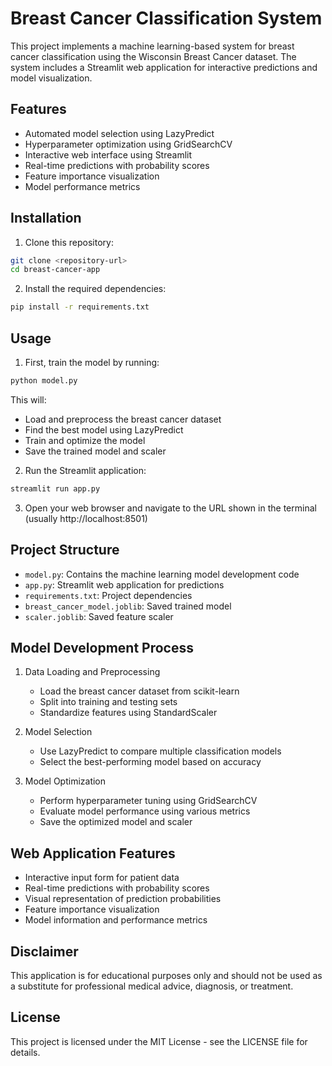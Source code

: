 # Breast Cancer Classification System

This project implements a machine learning-based system for breast cancer classification using the Wisconsin Breast Cancer dataset. The system includes a Streamlit web application for interactive predictions and model visualization.

## Features

- Automated model selection using LazyPredict
- Hyperparameter optimization using GridSearchCV
- Interactive web interface using Streamlit
- Real-time predictions with probability scores
- Feature importance visualization
- Model performance metrics

## Installation

1. Clone this repository:
```bash
git clone <repository-url>
cd breast-cancer-app
```

2. Install the required dependencies:
```bash
pip install -r requirements.txt
```

## Usage

1. First, train the model by running:
```bash
python model.py
```
This will:
- Load and preprocess the breast cancer dataset
- Find the best model using LazyPredict
- Train and optimize the model
- Save the trained model and scaler

2. Run the Streamlit application:
```bash
streamlit run app.py
```

3. Open your web browser and navigate to the URL shown in the terminal (usually http://localhost:8501)

## Project Structure

- `model.py`: Contains the machine learning model development code
- `app.py`: Streamlit web application for predictions
- `requirements.txt`: Project dependencies
- `breast_cancer_model.joblib`: Saved trained model
- `scaler.joblib`: Saved feature scaler

## Model Development Process

1. Data Loading and Preprocessing
   - Load the breast cancer dataset from scikit-learn
   - Split into training and testing sets
   - Standardize features using StandardScaler

2. Model Selection
   - Use LazyPredict to compare multiple classification models
   - Select the best-performing model based on accuracy

3. Model Optimization
   - Perform hyperparameter tuning using GridSearchCV
   - Evaluate model performance using various metrics
   - Save the optimized model and scaler

## Web Application Features

- Interactive input form for patient data
- Real-time predictions with probability scores
- Visual representation of prediction probabilities
- Feature importance visualization
- Model information and performance metrics

## Disclaimer

This application is for educational purposes only and should not be used as a substitute for professional medical advice, diagnosis, or treatment.

## License

This project is licensed under the MIT License - see the LICENSE file for details. 